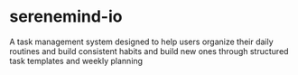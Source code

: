 # serenemind-io
A task management system designed to help users organize their daily routines and build consistent habits and build new ones through structured task templates and weekly planning
